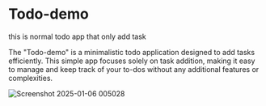 # Todo-demo
this is normal todo app that only 
add task 



The "Todo-demo" is a minimalistic todo application designed to add tasks efficiently. This simple app focuses solely on task addition, making it easy to manage and keep track of your to-dos without any additional features or complexities.






![Screenshot 2025-01-06 005028](https://github.com/user-attachments/assets/f0bc14e6-a1c5-4cd7-a732-afaeb85d3356)
